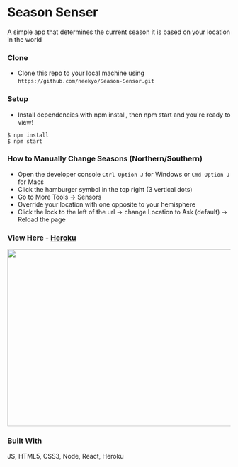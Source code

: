 # Season Senser

A simple app that determines the current season it is based on your location in the world

### Clone

- Clone this repo to your local machine using `https://github.com/neekyo/Season-Sensor.git`

### Setup

- Install dependencies with npm install, then npm start and you're ready to view!

```shell
$ npm install
$ npm start
```

### How to Manually Change Seasons (Northern/Southern)

- Open the developer console ```Ctrl Option J``` for Windows or ```Cmd Option J``` for Macs
- Click the hamburger symbol in the top right (3 vertical dots)
- Go to More Tools -> Sensors
- Override your location with one opposite to your hemisphere
- Click the lock to the left of the url -> change Location to Ask (default) -> Reload the page

### View Here - [Heroku](https://seasons-sensor.herokuapp.com/)

<img width="800px" height="400px" src="https://github.com/neekyo/Season-Sensor/blob/master/src/assets/seasons.gif">

### Built With
JS, HTML5, CSS3, Node, React, Heroku

